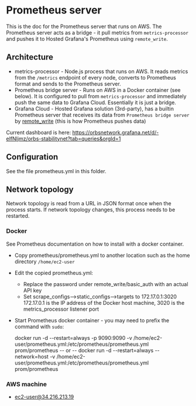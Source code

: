 # Prometheus server

This is the doc for the Prometheus server that runs on AWS.
The Prometheus server acts as a bridge - it pull metrics from `metrics-processor` and pushes it to Hosted Grafana's Prometheus using `remote_write`.

## Architecture
* metrics-processor - Node.js process that runs on AWS. It reads metrics from the `/metrics` endpoint of every node, converts to Prometheus format and sends to the Prometheus server.
* Prometheus bridge server - Runs on AWS in a Docker container (see below). It is configured to pull from `metrics-processor` and immediately push the same data to Grafana Cloud. Essentially it is just a bridge.
* Grafana Cloud - Hosted Grafana solution (3rd-party), has a builtin Prometheus server that receives its data from `Prometheus bridge server` by [remote_write](https://prometheus.io/docs/prometheus/latest/configuration/configuration/#remote_write) (this is how Prometheus pushes data)

Current dashboard is here: https://orbsnetwork.grafana.net/d/-elfNIjmz/orbs-stabilitynet?tab=queries&orgId=1

## Configuration

See the file prometheus.yml in this folder.

## Network topology
Network topology is read from a URL in JSON format once when the process starts. If network topology changes, this process needs to be restarted.

### Docker
See Prometheus documentation on how to install with a docker container.
* Copy prometheus/prometheus.yml to another location such as the home directory `/home/ec2-user`
* Edit the copied prometheus.yml:
  * Replace the password under remote_write/basic_auth with an actual API key
  * Set scrape_configs-->static_configs-->targets to 172.17.0.1:3020
  172.17.0.1 is the IP address of the Docker host machine, 3020 is the metrics_processor listener port
* Start Prometheus docker container - you may need to prefix the command with `sudo`:

    docker run -d --restart=always -p 9090:9090 -v /home/ec2-user/prometheus.yml:/etc/prometheus/prometheus.yml prom/prometheus
    -- or --
    docker run -d --restart=always --network=host -v /home/ec2-user/prometheus.yml:/etc/prometheus/prometheus.yml prom/prometheus

### AWS machine
* ec2-user@34.216.213.19

